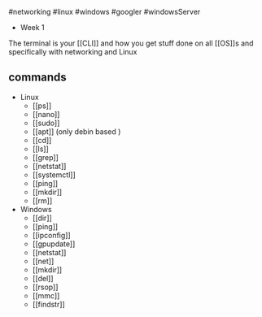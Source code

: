 #networking #linux #windows #googler #windowsServer
- Week 1


The terminal is your [[CLI]] and how you get stuff done on all [[OS]]s and specifically with networking and Linux 



## commands
- Linux
	- [[ps]]
	- [[nano]]
	- [[sudo]]
	- [[apt]] (only debin based )
	- [[cd]]
	- [[ls]]
	- [[grep]]
	- [[netstat]]
	- [[systemctl]]
	- [[ping]]
	- [[mkdir]]
	- [[rm]]
- Windows
	- [[dir]]
	- [[ping]]
	- [[ipconfig]]
	- [[gpupdate]] 
	- [[netstat]]
	- [[net]]
	- [[mkdir]]
	- [[del]]
	- [[rsop]]
	- [[mmc]]
	- [[findstr]]